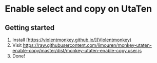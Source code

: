 # Enable select and copy on UtaTen

## Getting started

1. Install [https://violentmonkey.github.io/](Violentmonkey)
2. Visit https://raw.githubusercontent.com/limouren/monkey-utaten-enable-copy/master/dist/monkey-utaten-enable-copy.user.js
3. Done!
